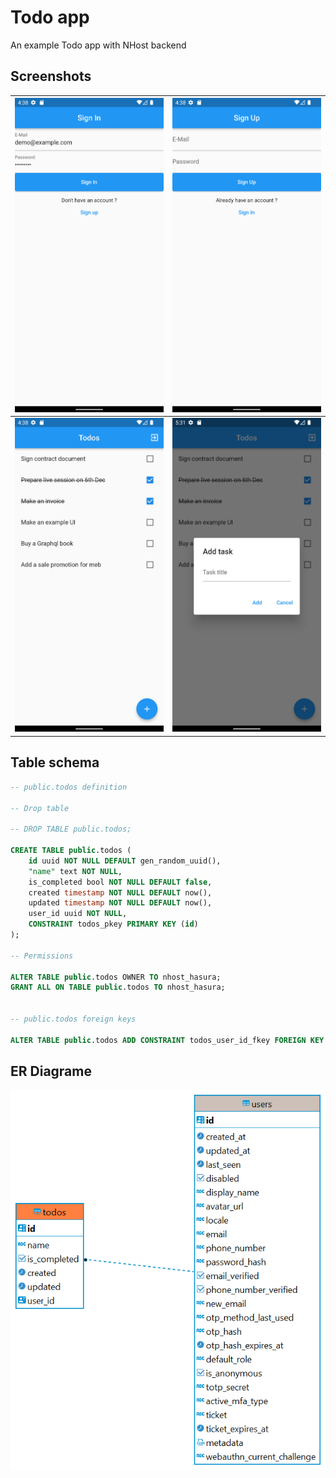 # Todo app

An example Todo app with NHost backend

## Screenshots

| ![](/screenshots/Screenshot_1670033839.png) | ![](/screenshots/Screenshot_1670033841.png) |
| ------------------------------------------- | ------------------------------------------- |
| ![](/screenshots/Screenshot_1670033836.png) | ![](/screenshots/Screenshot_1670037010.png) |

## Table schema

```SQL
-- public.todos definition

-- Drop table

-- DROP TABLE public.todos;

CREATE TABLE public.todos (
	id uuid NOT NULL DEFAULT gen_random_uuid(),
	"name" text NOT NULL,
	is_completed bool NOT NULL DEFAULT false,
	created timestamp NOT NULL DEFAULT now(),
	updated timestamp NOT NULL DEFAULT now(),
	user_id uuid NOT NULL,
	CONSTRAINT todos_pkey PRIMARY KEY (id)
);

-- Permissions

ALTER TABLE public.todos OWNER TO nhost_hasura;
GRANT ALL ON TABLE public.todos TO nhost_hasura;


-- public.todos foreign keys

ALTER TABLE public.todos ADD CONSTRAINT todos_user_id_fkey FOREIGN KEY (user_id) REFERENCES auth.users(id) ON DELETE RESTRICT ON UPDATE RESTRICT;
```

## ER Diagrame

![](/screenshots/erd_todos.png)
